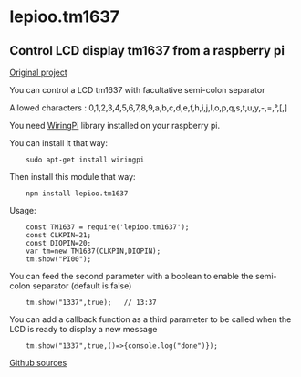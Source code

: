 # lepioo.tm1637

## Control LCD display tm1637 from a raspberry pi

[Original project](https://github.com/thesadabc/raspberrypi-tm1637-4display)

You can control a LCD tm1637 with facultative semi-colon separator  

Allowed characters : 0,1,2,3,4,5,6,7,8,9,a,b,c,d,e,f,h,i,j,l,o,p,q,s,t,u,y,-,=,°,[,]

You need [WiringPi](http://wiringpi.com/download-and-install/) library installed on your raspberry pi.

You can install it that way:
```
    sudo apt-get install wiringpi
```
Then install this module that way:
```
    npm install lepioo.tm1637
```

Usage:
```
    const TM1637 = require('lepioo.tm1637');
    const CLKPIN=21;
    const DIOPIN=20;
    var tm=new TM1637(CLKPIN,DIOPIN);
    tm.show("PI00");
```

You can feed the second parameter with a boolean to enable the semi-colon separator (default is false)
```
    tm.show("1337",true);   // 13:37
```

You can add a callback function as a third parameter to be called when the LCD is ready to display a new message
```
    tm.show("1337",true,()=>{console.log("done")});
```

[Github sources](https://github.com/lePioo/TM1637)
